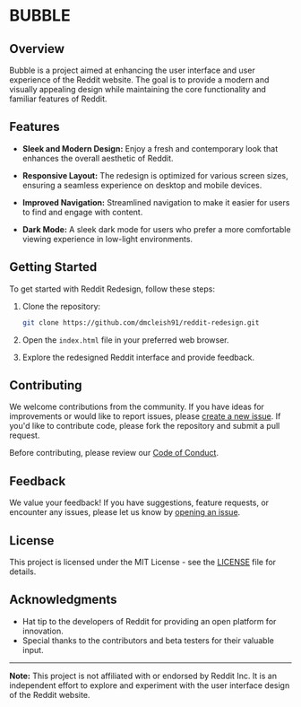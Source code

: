 # BUBBLE
## Overview

Bubble is a project aimed at enhancing the user interface and user experience of the Reddit website. The goal is to provide a modern and visually appealing design while maintaining the core functionality and familiar features of Reddit.

## Features

- **Sleek and Modern Design:** Enjoy a fresh and contemporary look that enhances the overall aesthetic of Reddit.

- **Responsive Layout:** The redesign is optimized for various screen sizes, ensuring a seamless experience on desktop and mobile devices.

- **Improved Navigation:** Streamlined navigation to make it easier for users to find and engage with content.

- **Dark Mode:** A sleek dark mode for users who prefer a more comfortable viewing experience in low-light environments.

## Getting Started

To get started with Reddit Redesign, follow these steps:

1. Clone the repository:

   ```bash
   git clone https://github.com/dmcleish91/reddit-redesign.git
   ```

2. Open the `index.html` file in your preferred web browser.

3. Explore the redesigned Reddit interface and provide feedback.

## Contributing

We welcome contributions from the community. If you have ideas for improvements or would like to report issues, please [create a new issue](https://github.com/dmcleish91/reddit-redesign/issues). If you'd like to contribute code, please fork the repository and submit a pull request.

Before contributing, please review our [Code of Conduct](CODE_OF_CONDUCT.md).

## Feedback

We value your feedback! If you have suggestions, feature requests, or encounter any issues, please let us know by [opening an issue](https://github.com/dmcleish91/reddit-redesign/issues).

## License

This project is licensed under the MIT License - see the [LICENSE](LICENSE) file for details.

## Acknowledgments

- Hat tip to the developers of Reddit for providing an open platform for innovation.
- Special thanks to the contributors and beta testers for their valuable input.

---

**Note:** This project is not affiliated with or endorsed by Reddit Inc. It is an independent effort to explore and experiment with the user interface design of the Reddit website.